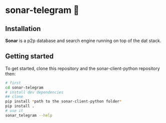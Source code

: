 # sonar-telegram  📡

## Installation
**Sonar** is a p2p database and search engine running on top of the dat stack.

## Getting started

To get started, clone this repository and the sonar-client-python repository then:

```sh
# first
cd sonar-telegram
# install dev dependencies
## clone 
pip install *path to the sonar-client-python folder*
pip install .
# use it
sonar_telegram --help 
```
